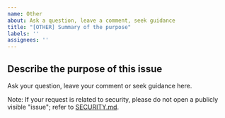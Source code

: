 ```yaml
---
name: Other
about: Ask a question, leave a comment, seek guidance
title: "[OTHER] Summary of the purpose"
labels: ''
assignees: ''
---
```


## Describe the purpose of this issue

Ask your question, leave your comment or seek guidance here.

Note: If your request is related to security, please do not open a publicly visible "issue"; refer to [SECURITY.md](https://github.com/wet-boew/wet-boew/blob/master/SECURITY.md).
